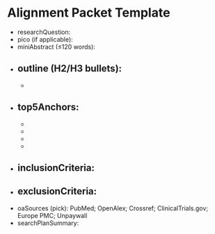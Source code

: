 # Alignment Packet Template

- researchQuestion: 
- pico (if applicable): 
- miniAbstract (≤120 words): 
- outline (H2/H3 bullets):
  - 
  - 
- top5Anchors:
  - 
  - 
  - 
  - 
  - 
- inclusionCriteria:
  - 
- exclusionCriteria:
  - 
- oaSources (pick): PubMed; OpenAlex; Crossref; ClinicalTrials.gov; Europe PMC; Unpaywall
- searchPlanSummary: 

